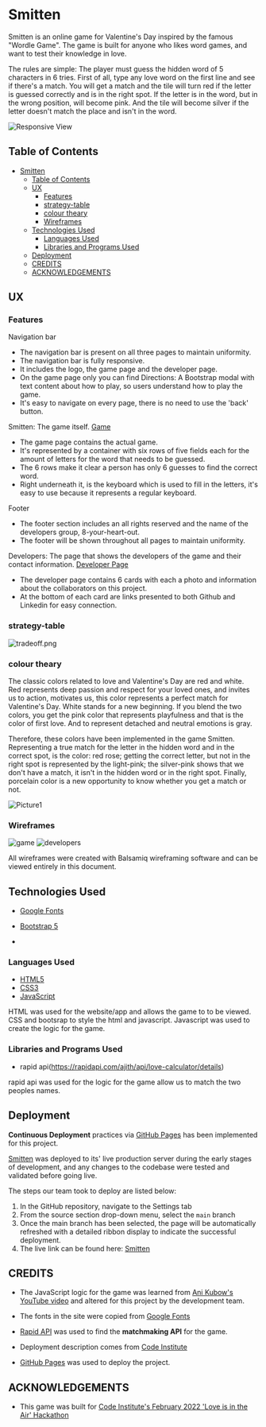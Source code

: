 # Smitten

Smitten is an online game for Valentine's Day inspired by the famous "Wordle Game". The game is built for anyone who likes word games, and want to test their knowledge in love.

The rules are simple: The player must guess the hidden word of 5 characters in 6 tries. First of all, type any love word on the first line and see if there's a match. You will get a match and the tile will turn red if the letter is guessed correctly and is in the right spot. If the letter is in the word, but in the wrong position, will become pink.  And the tile will become silver if the letter doesn't match the place and isn't in the word.

![Responsive View](wireframes/responsive.png)

## Table of Contents

- [Smitten](#smitten)
  - [Table of Contents](#table-of-contents)
  - [UX](#ux)
    - [Features](#features)
    - [strategy-table](#strategy-table)
    - [colour theary](#colour-theary)
    - [Wireframes](#wireframes)
  - [Technologies Used](#technologies-used)
    - [Languages Used](#languages-used)
    - [Libraries and Programs Used](#libraries-and-programs-used)
  - [Deployment](#deployment)
  - [CREDITS](#credits)
  - [ACKNOWLEDGEMENTS](#acknowledgements)
 

## UX

### Features

Navigation bar
- The navigation bar is present on all three pages to maintain uniformity.
- The navigation bar is fully responsive. 
- It includes the logo, the game page and the developer page. 
- On the game page only you can find Directions: A Bootstrap modal with text content about how to play, so users understand how   to play the game.
- It's easy to navigate on every page, there is no need to use the 'back' button. 

Smitten: The game itself. [Game](https://alissatroiano.github.io/8-your-heart-out/)
- The game page contains the actual game. 
- It's represented by a container with six rows of five fields each for the amount
  of letters for the word that needs to be guessed. 
- The 6 rows make it clear a person has only 6 guesses to find the correct word.
- Right underneath it, is the keyboard which is used to fill in the letters, it's easy to use because it represents a regular keyboard.

Footer
- The footer section includes an all rights reserved and the name of the developers group, 8-your-heart-out. 
- The footer will be shown throughout all pages to maintain uniformity. 

Developers: The page that shows the developers of the game and their contact information. [Developer Page](https://alissatroiano.github.io/8-your-heart-out/developer-page.html)
- The developer page contains 6 cards with each a photo and information about the collaborators on this project.
- At the bottom of each card are links presented to both Github and Linkedin for easy connection. 

### strategy-table 
![tradeoff.png](wireframes/tradeoff.png)

### colour theary 
The classic colors related to love and Valentine's Day are red and white. Red represents deep passion and respect for your loved ones, and invites us to action, motivates us, this color represents a perfect match for Valentine's Day. White stands for a new beginning. If you blend the two colors, you get the pink color that represents playfulness and that is the color of first love. And to represent detached and neutral emotions is gray.
 
Therefore, these colors have been implemented in the game Smitten. Representing a true match for the letter in the hidden word and in the correct spot, is the color: red rose; getting the correct letter, but not in the right spot is represented by the light-pink; the silver-pink shows that we don't have a match, it isn't in the hidden word or in the right spot. Finally, porcelain color is a new opportunity to know whether you get a match or not. 

![Picture1](https://user-images.githubusercontent.com/95313496/155903778-58a8a2d2-0359-4ece-9753-bc0da5dad2ba.png)


### Wireframes
![game](wireframes/smitten.png)
![developers](wireframes/developers.png)

All wireframes were created with Balsamiq wireframing software and can be viewed entirely in this document.

## Technologies Used

- [Google Fonts](https://fonts.google.com/)
- [Bootstrap 5](https://getbootstrap.com/docs/5.1/)

- 
### Languages Used

- [HTML5](https://developer.mozilla.org/en-US/docs/Glossary/HTML5)
- [CSS3](https://developer.mozilla.org/en-US/docs/Web/CSS)
- [JavaScript](https://developer.mozilla.org/en-US/docs/Web/JavaScript)

HTML was used for the website/app and allows the game to to be viewed.
CSS and bootsrap to style the html and javascript.
Javascript was used to create the logic for the game.

### Libraries and Programs Used
- rapid api(https://rapidapi.com/ajith/api/love-calculator/details)

rapid api was used for the logic for the game allow us to match the two peoples names.


## Deployment

**Continuous Deployment** practices via [GitHub Pages](https://pages.github.com/) has been implemented for this project. 

[Smitten](https://alissatroiano.github.io/8-your-heart-out/index.html) was deployed to its' live production server during the early stages of development, and any changes to the codebase were tested and validated before going live.

The steps our team took to deploy are listed below:

1. In the GitHub repository, navigate to the Settings tab
2. From the source section drop-down menu, select the `main` branch
3. Once the main branch has been selected, the page will be automatically refreshed with a detailed ribbon display to indicate the successful deployment.
4. The live link can be found here: [Smitten](https://alissatroiano.github.io/8-your-heart-out/index.html)

## CREDITS

- The JavaScript logic for the game was learned from [Ani Kubow's YouTube video](https://www.youtube.com/watch?v=mpby4HiElek) and altered for this project by the development team.

- The fonts in the site were copied from [Google Fonts](https://fonts.google.com/)
  
- [Rapid API](https://rapidapi.com/) was used to find the **matchmaking API** for the game.

- Deployment description comes from [Code Institute](https://github.com/Code-Institute-Solutions/readme-template)

- [GitHub Pages](https://pages.github.com/) was used to deploy the project.

## ACKNOWLEDGEMENTS

- This game was built for [Code Institute's February 2022 'Love is in the Air' Hackathon](https://hackathon.codeinstitute.net/hackathon/public/17/)
